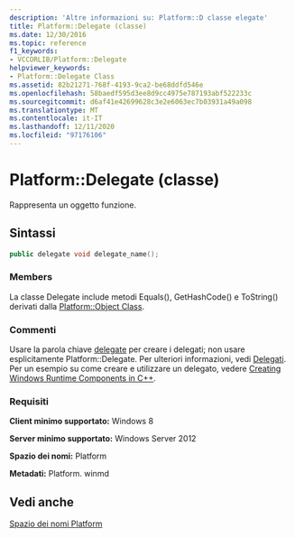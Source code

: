 ```yaml
---
description: 'Altre informazioni su: Platform::D classe elegate'
title: Platform::Delegate (classe)
ms.date: 12/30/2016
ms.topic: reference
f1_keywords:
- VCCORLIB/Platform::Delegate
helpviewer_keywords:
- Platform::Delegate Class
ms.assetid: 82b21271-768f-4193-9ca2-be68ddfd546e
ms.openlocfilehash: 58baedf595d3ee8d9cc4975e787193abf522233c
ms.sourcegitcommit: d6af41e42699628c3e2e6063ec7b03931a49a098
ms.translationtype: MT
ms.contentlocale: it-IT
ms.lasthandoff: 12/11/2020
ms.locfileid: "97176106"
---
```

# <a name="platformdelegate-class"></a>Platform::Delegate (classe)

Rappresenta un oggetto funzione.

## <a name="syntax"></a>Sintassi

```cpp
public delegate void delegate_name();
```

### <a name="members"></a>Members

La classe Delegate include metodi Equals(), GetHashCode() e ToString() derivati dalla [Platform::Object Class](../cppcx/platform-object-class.md).

### <a name="remarks"></a>Commenti

Usare la parola chiave [delegate](../extensions/delegate-cpp-component-extensions.md) per creare i delegati; non usare esplicitamente Platform::Delegate. Per ulteriori informazioni, vedi [Delegati](../cppcx/delegates-c-cx.md). Per un esempio su come creare e utilizzare un delegato, vedere [Creating Windows Runtime Components in C++](/windows/uwp/winrt-components/creating-windows-runtime-components-in-cpp).

### <a name="requirements"></a>Requisiti

**Client minimo supportato:** Windows 8

**Server minimo supportato:** Windows Server 2012

**Spazio dei nomi:** Platform

**Metadati:** Platform. winmd

## <a name="see-also"></a>Vedi anche

[Spazio dei nomi Platform](../cppcx/platform-namespace-c-cx.md)
